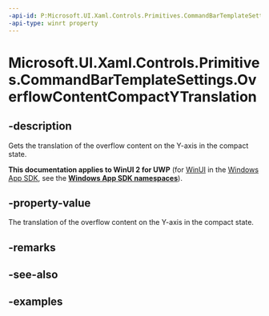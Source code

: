 ```yaml
---
-api-id: P:Microsoft.UI.Xaml.Controls.Primitives.CommandBarTemplateSettings.OverflowContentCompactYTranslation
-api-type: winrt property
---
```


<!-- Property syntax.
public double OverflowContentCompactYTranslation { get; }
-->

# Microsoft.UI.Xaml.Controls.Primitives.CommandBarTemplateSettings.OverflowContentCompactYTranslation

## -description

Gets the translation of the overflow content on the Y-axis in the compact state.

**This documentation applies to WinUI 2 for UWP** (for [WinUI](/windows/apps/winui/winui3/) in the [Windows App SDK](/windows/apps/windows-app-sdk/), see the **[Windows App SDK namespaces](/windows/windows-app-sdk/api/winrt/)**).

## -property-value

The translation of the overflow content on the Y-axis in the compact state.

## -remarks

## -see-also

## -examples

